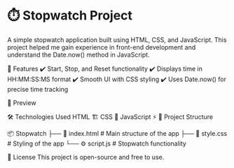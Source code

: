 # ⏱️ Stopwatch Project

A simple stopwatch application built using HTML, CSS, and JavaScript. This project helped me gain experience in front-end development and understand the Date.now() method in JavaScript.

🚀 Features
✔️ Start, Stop, and Reset functionality
✔️ Displays time in HH:MM:SS:MS format
✔️ Smooth UI with CSS styling
✔️ Uses Date.now() for precise time tracking

📸 Preview

🛠️ Technologies Used
HTML 🏗️
CSS 🎨
JavaScript ⚡
📂 Project Structure

📦 Stopwatch
├── 📄 index.html  # Main structure of the app
├── 🎨 style.css   # Styling of the app
└── ⚙️ script.js   # Stopwatch functionality



📜 License
This project is open-source and free to use.
